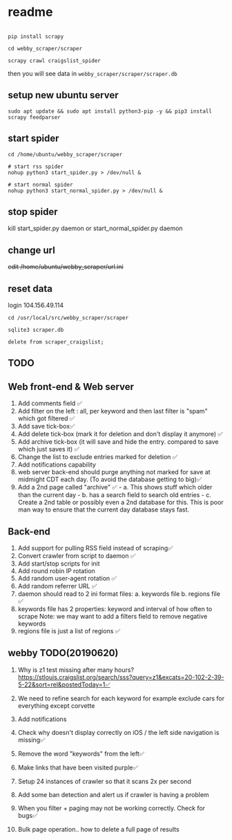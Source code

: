 # readme

```

pip install scrapy

cd webby_scraper/scraper

scrapy crawl craigslist_spider

```

then you will see data in `webby_scraper/scraper/scraper.db`

## setup new ubuntu server

```
sudo apt update && sudo apt install python3-pip -y && pip3 install scrapy feedparser
```



## start spider

```
cd /home/ubuntu/webby_scraper/scraper

# start rss spider
nohup python3 start_spider.py > /dev/null &

# start normal spider
nohup python3 start_normal_spider.py > /dev/null &
```

## stop spider
kill start_spider.py daemon or start_normal_spider.py daemon


## change url
~~edit /home/ubuntu/webby_scraper/url.ini~~


## reset data
login 104.156.49.114
```
cd /usr/local/src/webby_scraper/scraper

sqlite3 scraper.db

delete from scraper_craigslist;

```




TODO
---------------------------------

Web front-end & Web server
-----------------
1) Add comments field ✅
2) Add filter on the left : all, per keyword and then last filter is "spam" which got filtered ✅
3) Add save tick-box✅
4) Add delete tick-box (mark it for deletion and don't display it anymore) ✅
5) Add archive tick-box (it will save and hide the entry. compared to save which just saves it) ✅
6) Change the list to exclude entries marked for deletion ✅
7) Add notifications capability
8) web server back-end should purge anything not marked for save at midmight CDT each day. (To avoid the database getting to big)✅
9) Add a 2nd page called "archive"  ✅
        - a. This shows stuff which older than the current day 
        - b. has a search field to search old entries
        - c. Create a 2nd table or possibly even a 2nd database for this. This is poor man way to ensure that the current day database stays fast.

Back-end
-----------------
1) Add support for pulling RSS field instead of scraping✅
2) Convert crawler from script to daemon ✅
3) Add start/stop scripts for init 
4) Add round robin IP rotation
5) Add random user-agent rotation ✅
6) Add random referrer URL ✅
7) daemon should read to 2 ini format files:
        a. keywords file
        b. regions file ✅
8) keywords file has 2 properties: keyword and interval of how often to scrape
        Note: we may want to add a filters field to remove negative keywords
9) regions file is just a list of regions ✅



webby TODO(20190620)
----------------
1) Why is z1 test missing after many hours?
https://stlouis.craigslist.org/search/sss?query=z1&excats=20-102-2-39-5-22&sort=rel&postedToday=1✅

2) We need to refine search for each keyword
for example exclude cars for everything except corvette

3) Add notifications

4) Check why doesn't display correctly on iOS / the left side navigation is missing✅

5) Remove the word "keywords" from the left✅

6) Make links that have been visited purple✅

7) Setup 24 instances of crawler so that it scans 2x per second

8) Add some ban detection and alert us if crawler is having a problem

9) When you filter + paging may not be working correctly. Check for bugs✅

10) Bulk page operation.. how to delete a full page of results
